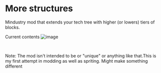 # More structures
Mindustry mod that extends your tech tree with higher (or lowers) tiers of blocks.

Current contents
![image](https://user-images.githubusercontent.com/85242532/192230339-6d24129f-f391-461d-be51-52e18c7fb67f.png)













‎

Note: The mod isn't intended to be or "unique" or anything like that.This is my first attempt in modding as well as spriting. Might make something different
